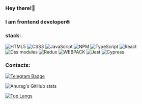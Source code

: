 ### Hey there!👋
### I am frontend developer🔥
### stack:

![HTML5](https://img.shields.io/badge/-HTML5-000?&logo=HTML5)
![CSS3](https://img.shields.io/badge/-CSS3-000?&logo=CSS3)
![JavaScript](https://img.shields.io/badge/-JavaScript-000?&logo=JavaScript)
![NPM](https://img.shields.io/badge/-npm-000?&logo=npm)
![TypeScript](https://img.shields.io/badge/-Typescript-000?&logo=TypeScript)
![React](https://img.shields.io/badge/-React-000?&logo=React)
![Css modules](https://img.shields.io/badge/-cssmodules-000?&logo=cssmodules)
![Redux](https://img.shields.io/badge/-Redux-000?&logo=Redux)
![WEBPACK](https://img.shields.io/badge/-WEBPACK-000?&logo=WEBPACK)
![Jest](https://img.shields.io/badge/-Jest000?&logo=Jest)
![Cypress](https://img.shields.io/badge/-Cypress000?&logo=Cypress)

### Contacts:
[![Telegram Badge](https://img.shields.io/badge/-NickWhite-2CA5E0?style=for-the-badge&logo=telegram&logoColor=white&link=https://t.me/iamceob1tch)](https://t.me/iamceob1tch)

![Anurag's GitHub stats](https://github-readme-stats.vercel.app/api?username=n1ckwhite&theme=radical&show_icons=true)


[![Top Langs](https://github-readme-stats.vercel.app/api/top-langs/?username=n1ckwhite&layout=compact)](https://github.com/anuraghazra/github-readme-stats)
